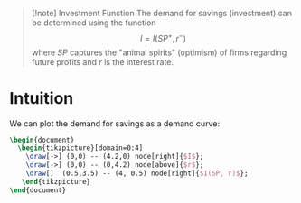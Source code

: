 >[!note] Investment Function
>The demand for savings (investment) can be determined using the function
>$$I=I(SP^+, r^-)$$
>where $SP$ captures the "animal spirits" (optimism) of firms regarding future profits and $r$ is the interest rate.

# Intuition
We can plot the demand for savings as a demand curve:
```tikz
\begin{document}
  \begin{tikzpicture}[domain=0:4]
    \draw[->] (0,0) -- (4.2,0) node[right]{$I$};
    \draw[->] (0,0) -- (0,4.2) node[above]{$r$};
    \draw[]  (0.5,3.5) -- (4, 0.5) node[right]{$I(SP, r)$};
   \end{tikzpicture}
\end{document}
```

